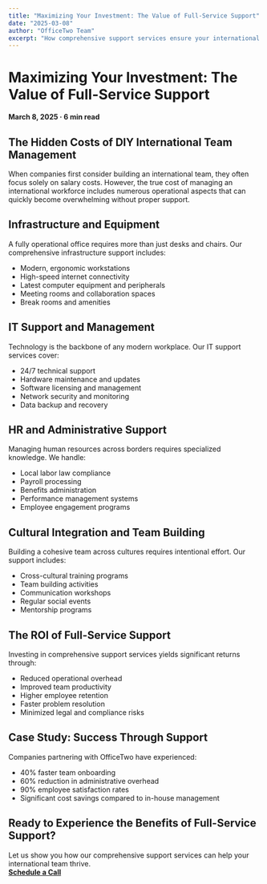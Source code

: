 ```yaml
---
title: "Maximizing Your Investment: The Value of Full-Service Support"
date: "2025-03-08"
author: "OfficeTwo Team"
excerpt: "How comprehensive support services ensure your international team operates smoothly, from IT setup to HR management."
---
```


# Maximizing Your Investment: The Value of Full-Service Support

**March 8, 2025 · 6 min read**

## The Hidden Costs of DIY International Team Management

When companies first consider building an international team, they often focus solely on salary costs. However, the true cost of managing an international workforce includes numerous operational aspects that can quickly become overwhelming without proper support.

## Infrastructure and Equipment

A fully operational office requires more than just desks and chairs. Our comprehensive infrastructure support includes:

- Modern, ergonomic workstations  
- High-speed internet connectivity  
- Latest computer equipment and peripherals  
- Meeting rooms and collaboration spaces  
- Break rooms and amenities  

## IT Support and Management

Technology is the backbone of any modern workplace. Our IT support services cover:

- 24/7 technical support  
- Hardware maintenance and updates  
- Software licensing and management  
- Network security and monitoring  
- Data backup and recovery  

## HR and Administrative Support

Managing human resources across borders requires specialized knowledge. We handle:

- Local labor law compliance  
- Payroll processing  
- Benefits administration  
- Performance management systems  
- Employee engagement programs  

## Cultural Integration and Team Building

Building a cohesive team across cultures requires intentional effort. Our support includes:

- Cross-cultural training programs  
- Team building activities  
- Communication workshops  
- Regular social events  
- Mentorship programs  

## The ROI of Full-Service Support

Investing in comprehensive support services yields significant returns through:

- Reduced operational overhead  
- Improved team productivity  
- Higher employee retention  
- Faster problem resolution  
- Minimized legal and compliance risks  

## Case Study: Success Through Support

Companies partnering with OfficeTwo have experienced:

- 40% faster team onboarding  
- 60% reduction in administrative overhead  
- 90% employee satisfaction rates  
- Significant cost savings compared to in-house management  

## Ready to Experience the Benefits of Full-Service Support?

Let us show you how our comprehensive support services can help your international team thrive.  
[**Schedule a Call**](https://calendar.google.com/calendar/u/0/appointments/schedules/AcZssZ2EV4apkqKge60YgDrj2V7n56gxwNEy2yXWefVfPuiie42bTJWl2EXr4H_3P9-g2hgYaQ3dljOU?gv=true)
